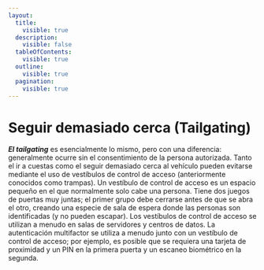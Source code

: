 ```yaml
---
layout:
  title:
    visible: true
  description:
    visible: false
  tableOfContents:
    visible: true
  outline:
    visible: true
  pagination:
    visible: true
---
```


# Seguir demasiado cerca (Tailgating)

&#x20;_**El tailgating**_ es esencialmente lo mismo, pero con una diferencia: generalmente ocurre sin el consentimiento de la persona autorizada. Tanto el ir a cuestas como el seguir demasiado cerca al vehículo pueden evitarse mediante el uso de vestíbulos de control de acceso (anteriormente conocidos como trampas). Un vestíbulo de control de acceso es un espacio pequeño en el que normalmente solo cabe una persona. Tiene dos juegos de puertas muy juntas; el primer grupo debe cerrarse antes de que se abra el otro, creando una especie de sala de espera donde las personas son identificadas (y no pueden escapar). Los vestíbulos de control de acceso se utilizan a menudo en salas de servidores y centros de datos. La autenticación multifactor se utiliza a menudo junto con un vestíbulo de control de acceso; por ejemplo, es posible que se requiera una tarjeta de proximidad y un PIN en la primera puerta y un escaneo biométrico en la segunda.
